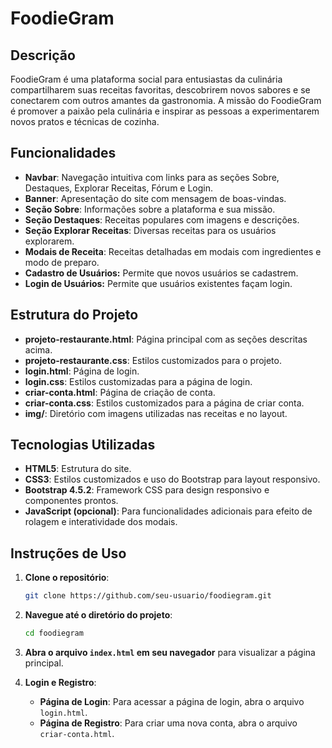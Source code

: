 # FoodieGram

## Descrição

FoodieGram é uma plataforma social para entusiastas da culinária compartilharem suas receitas favoritas, descobrirem novos sabores e se conectarem com outros amantes da gastronomia. A missão do FoodieGram é promover a paixão pela culinária e inspirar as pessoas a experimentarem novos pratos e técnicas de cozinha.

## Funcionalidades

- **Navbar**: Navegação intuitiva com links para as seções Sobre, Destaques, Explorar Receitas, Fórum e Login.
- **Banner**: Apresentação do site com mensagem de boas-vindas.
- **Seção Sobre**: Informações sobre a plataforma e sua missão.
- **Seção Destaques**: Receitas populares com imagens e descrições.
- **Seção Explorar Receitas**: Diversas receitas para os usuários explorarem.
- **Modais de Receita**: Receitas detalhadas em modais com ingredientes e modo de preparo.
- **Cadastro de Usuários:** Permite que novos usuários se cadastrem.
- **Login de Usuários:** Permite que usuários existentes façam login.

## Estrutura do Projeto

- **projeto-restaurante.html**: Página principal com as seções descritas acima.
- **projeto-restaurante.css**: Estilos customizados para o projeto.
- **login.html**: Página de login.
- **login.css**: Estilos customizadas para a página de login.
- **criar-conta.html**: Página de criação de conta.
- **criar-conta.css**: Estilos customizados para a página de criar conta.
- **img/**: Diretório com imagens utilizadas nas receitas e no layout.

## Tecnologias Utilizadas

- **HTML5**: Estrutura do site.
- **CSS3**: Estilos customizados e uso do Bootstrap para layout responsivo.
- **Bootstrap 4.5.2**: Framework CSS para design responsivo e componentes prontos.
- **JavaScript (opcional)**: Para funcionalidades adicionais para efeito de rolagem e interatividade dos modais.

## Instruções de Uso

1. **Clone o repositório**:
    ```bash
    git clone https://github.com/seu-usuario/foodiegram.git
    ```

2. **Navegue até o diretório do projeto**:
    ```bash
    cd foodiegram
    ```

3. **Abra o arquivo `index.html` em seu navegador** para visualizar a página principal.

4. **Login e Registro**:
   - **Página de Login**: Para acessar a página de login, abra o arquivo `login.html`.
   - **Página de Registro**: Para criar uma nova conta, abra o arquivo `criar-conta.html`.
